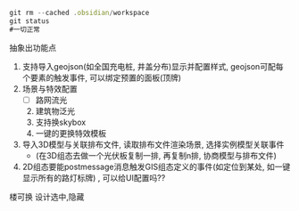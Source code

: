 ```js
git rm --cached .obsidian/workspace 
git status 
#一切正常
```

抽象出功能点
1. 支持导入geojson(如全国充电桩, 井盖分布)显示并配置样式, geojson可配每个要素的触发事件, 可以绑定预置的面板(顶牌)
2. 场景与特效配置
	- [ ] 路网流光
	2. 建筑物泛光
	3. 支持换skybox
	4. 一键的更换特效模板
3. 导入3D模型与关联排布文件, 读取排布文件渲染场景, 选择实例模型关联事件
	- (在3D组态去做一个光伏板复制一排, 再复制n排, 协商模型与排布文件)
4. 2D组态要能postmessage消息触发GIS组态定义的事件(如定位到某处, 如一键显示所有的路灯标牌) , 可以给UI配置吗??

楼可换
	设计选中,隐藏